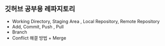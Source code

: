 ## 깃허브 공부용 레파지토리

- Working Directory, Staging Area , Local Repository, Remote Repository
- Add, Commit, Push , Pull
- Branch
- Conflict 해결 방법 + Merge
